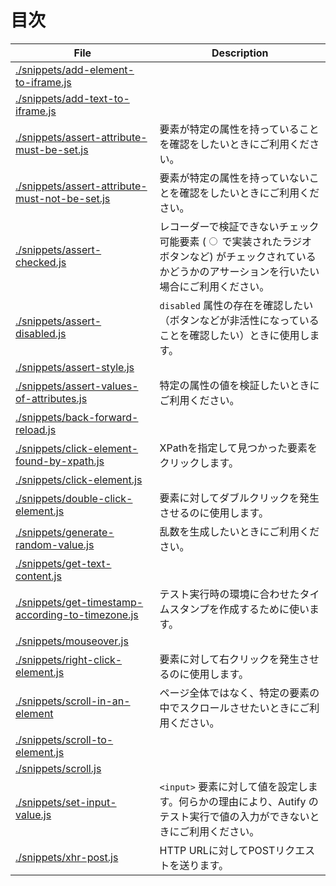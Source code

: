 # 目次

File | Description
---|---
[./snippets/add-element-to-iframe.js](./snippets/add-element-to-iframe.js) |
[./snippets/add-text-to-iframe.js](./snippets/add-text-to-iframe.js) |
[./snippets/assert-attribute-must-be-set.js](./snippets/assert-attribute-must-be-set.js) | 要素が特定の属性を持っていることを確認をしたいときにご利用ください。
[./snippets/assert-attribute-must-not-be-set.js](./snippets/assert-attribute-must-not-be-set.js) | 要素が特定の属性を持っていないことを確認をしたいときにご利用ください。
[./snippets/assert-checked.js](./snippets/assert-checked.js) | レコーダーで検証できないチェック可能要素 (<input type="radio"> で実装されたラジオボタンなど) がチェックされているかどうかのアサーションを行いたい場合にご利用ください。
[./snippets/assert-disabled.js](./snippets/assert-disabled.js) |  `disabled` 属性の存在を確認したい（ボタンなどが非活性になっていることを確認したい）ときに使用します。
[./snippets/assert-style.js](./snippets/assert-style.js) |
[./snippets/assert-values-of-attributes.js](./snippets/assert-values-of-attributes.js) | 特定の属性の値を検証したいときにご利用ください。
[./snippets/back-forward-reload.js](./snippets/back-forward-reload.js) |
[./snippets/click-element-found-by-xpath.js](./snippets/click-element-found-by-xpath.js) | XPathを指定して見つかった要素をクリックします。
[./snippets/click-element.js](./snippets/click-element.js) |
[./snippets/double-click-element.js](./snippets/double-click-element.js) | 要素に対してダブルクリックを発生させるのに使用します。
[./snippets/generate-random-value.js](./snippets/generate-random-value.js) | 乱数を生成したいときにご利用ください。
[./snippets/get-text-content.js](./snippets/get-text-content.js) |
[./snippets/get-timestamp-according-to-timezone.js](./snippets/get-timestamp-according-to-timezone.js) | テスト実行時の環境に合わせたタイムスタンプを作成するために使います。
[./snippets/mouseover.js](./snippets/mouseover.js) |
[./snippets/right-click-element.js](./snippets/right-click-element.js) | 要素に対して右クリックを発生させるのに使用します。
[./snippets/scroll-in-an-element](./snippets/scroll-in-an-element) | ページ全体ではなく、特定の要素の中でスクロールさせたいときにご利用ください。
[./snippets/scroll-to-element.js](./snippets/scroll-to-element.js) |
[./snippets/scroll.js](./snippets/scroll.js) |
[./snippets/set-input-value.js](./snippets/set-input-value.js) | `<input>` 要素に対して値を設定します。何らかの理由により、Autify のテスト実行で値の入力ができないときにご利用ください。
[./snippets/xhr-post.js](./snippets/xhr-post.js) | HTTP URLに対してPOSTリクエストを送ります。
